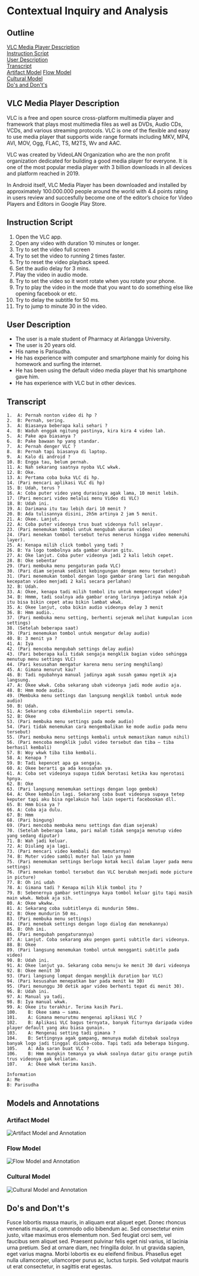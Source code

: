 # Contextual Inquiry and Analysis

## Outline
[VLC Media Player Description](#VLC-Media-Player-Description)  
[Instruction Script](#Instruction-Script)  
[User Description](#User-Description)  
[Transcript](#Transcript)  
[Artifact Model](#Artifact-Model)
[Flow Model](#Flow-Model)  
[Cultural Model](#Cultural-Model)  
[Do's and Don't's](#Do's-and-Don't's)    

## VLC Media Player Description
VLC is a free and open source cross-platform multimedia player and framework that plays most multimedia files as well as DVDs, Audio CDs, VCDs, and various streaming protocols. VLC is one of the flexible and easy to use media player that supports wide range formats including MKV, MP4, AVI, MOV, Ogg, FLAC, TS, M2TS, Wv and AAC. 

VLC was created by VideoLAN Organization who are the non profit organization dedicated for building a good media player for everyone. It is one of the most popular media player with 3 billion downloads in all devices and platform reached in 2019. 

In Android itself, VLC Media Player has been downloaded and installed by approximately 100.000.000 people around the world with 4.4 points rating in users review and succesfully become one of the editor’s choice for Video Players and Editors in Google Play Store.

## Instruction Script
1.  Open the VLC app.
2.  Open any video with duration 10 minutes or longer.
3.  Try to set the video full screen
4.	Try to set the video to running 2 times faster.
5.	Try to reset the video playback speed.
6.	Set the audio delay for 3 mins.
7.	Play the video in audio mode.
8.	Try to set the video so it wont rotate when you rotate your phone.
9.	Try to play the video in the mode that you want to do something else like opening facebook or etc.
10.	Try to delay the subtitle for 50 ms.
11.	Try to jump to minute 30 in the video.

## User Description
- The user is a male student of Pharmacy at Airlangga University.
- The user is 20 years old.
- His name is Parisudha.
- He has experience with computer and smartphone mainly for doing his homework and surfing the internet.
- He has been using the default video media player that his smartphone gave him.
- He has experience with VLC but in other devices.

## Transcript
```
1.	A: Pernah nonton video di hp ?
2.	B: Pernah, sering.
3.	A: Biasanya beberapa kali sehari ?
4.	B: Waduh enggak ngitung pastinya, kira kira 4 video lah.
5.	A: Pake apa biasanya ?
6.	B: Pake bawaan hp yang standar.
7.	A: Pernah denger VLC ?
8.	B: Pernah tapi biasanya di laptop.
9.	A: Kalo di android ?
10.	B: Engga tau, belum pernah.
11.	A: Nah sekarang saatnya nyoba VLC wkwk.
12.	B: Oke.
13.	A: Pertama coba buka VLC di hp.
14.	(Pari mencari aplikasi VLC di hp)
15.	B: Udah, terus ?
16.	A: Coba puter video yang durasinya agak lama, 10 menit lebih.
17.	(Pari mencari video melalui menu Video di VLC)
18.	B: Udah ini.
19.	A: Darimana itu tau lebih dari 10 menit ?
20.	B: Ada tulisannya disini, 2h5m artinya 2 jam 5 menit.
21.	A: Okee. Lanjut.
22.	A: Coba puter videonya trus buat videonya full selayar.
23.	(Pari menemukan tombol untuk mengubah ukuran video)
24.	(Pari menekan tombol tersebut terus menerus hingga video memenuhi layer).
25.	A: Kenapa milih click tombol yang tadi ?
26.	B: Ya logo tombolnya ada gambar ukuran gitu.
27.	A: Oke lanjut. Coba puter videonya jadi 2 kali lebih cepet.
28.	B: Oke sebentar
29.	(Pari membuka menu pengaturan pada VLC)
30.	(Pari diam sejenak sedikit kebingungan dengan menu tersebut)
31.	(Pari menemukan tombol dengan logo gambar orang lari dan mengubah kecepatan video menjadi 2 kali secara perlahan)
32.	B: Udah.
33.	A: Okee, kenapa tadi milih tombol itu untuk mempercepat video?
34.	B: Hmmm, tadi soalnya ada gambar orang larinya jadinya nebak aja itu bisa bikin cepet atau bikin lambat wkwk.
35.	A: Okee lanjut, coba bikin audio videonya delay 3 menit
36.	B: Hmm audio..
37.	(Pari membuka menu setting, berhenti sejenak melihat kumpulan icon settings)
38.	(Setelah beberapa saat)
39.	(Pari menemukan tombol untuk mengatur delay audio)
40.	B: 3 menit ya ?
41.	A: Iya
42.	(Pari mencoba mengubah settings delay audio)
43.	(Pari beberapa kali tidak sengaja mengklik bagian video sehingga menutup menu settings VLC)
44.	(Pari kesusahan mengatur karena menu sering menghilang)
45.	A: Gimana menurut kau?
46.	B: Tadi ngubahnya manual jadinya agak susah gamau ngetik aja langsung.
47.	A: Okee wkwk. Coba sekarang ubah videonya jadi mode audio aja.
48.	B: Hmm mode audio.
49.	(Membuka menu settings dan langsung mengklik tombol untuk mode audio)
50.	B: Udah.
51.	A: Sekarang coba dikembaliin seperti semula.
52.	B: Okee
53.	(Pari membuka menu settings pada mode audio)
54.	(Pari tidak menemukan cara mengembalikan ke mode audio pada menu tersebut)
55.	(Pari membuka menu settings kembali untuk memastikan namun nihil)
56.	(Pari mencoba mengklik judul video tersebut dan tiba – tiba berhasil kembali)
57.	B: Woy wkwk tiba tiba kembali.
58.	A: Kenapa ?
59.	B: Tadi kepencet apa ga sengaja.
60.	A: Okee berarti ga ada kesusahan ya.
61.	A: Coba set videonya supaya tidak berotasi ketika kau ngerotasi hpnya.
62.	B: Oke
63.	(Pari langsung menemukan settings dengan logo gembok)
64.	A: Okee kembalin lagi. Sekarang coba buat videonya supaya tetep keputer tapi aku bisa ngelakuin hal lain seperti facebookan dll.
65.	B: Hmm bisa ya ?
66.	A: Coba aja dulu.
67.	B: Hmm
68.	(Pari bingung)
69.	(Pari mencoba membuka menu settings dan diam sejenak)
70.	(Setelah beberapa lama, pari malah tidak sengaja menutup video yang sedang diputar)
71.	B: Wah jadi keluar.
72.	A: Diulang aja lagi.
73.	(Pari mencari video kembali dan memutarnya)
74.	B: Muter video sambil muter hal lain ya hmmm
75.	(Pari menemukan settings berlogo kotak kecil dalam layer pada menu settings)
76.	(Pari menekan tombol tersebut dan VLC berubah menjadi mode picture in picture)
77.	B: Oh ini udah
78.	A: Gimana tadi ? Kenapa milih klik tombol itu ?
79.	B: Sebenernya gambar settingnya kaya tombol keluar gitu tapi masih main wkwk. Nebak aja sih.
80.	A: Okee wkwkw.
81.	A: Sekarang coba subtitlenya di mundurin 50ms.
82.	B: Okee mundurin 50 ms.
83.	(Pari membuka menu settings)
84.	(Pari menebak settings dengan logo dialog dan menekannya)
85.	B: Ohh ini.
86.	(Pari mengubah pengaturannya)
87.	A: Lanjut. Coba sekarang aku pengen ganti subtitle dari videonya.
88.	B: Okee
89.	(Pari langsung menemukan tombol untuk mengganti subtitle pada video)
90.	B: Udah ini.
91.	A: Okee lanjut ya. Sekarang coba menuju ke menit 30 dari videonya
92.	B: Okee menit 30
93.	(Pari langsung lompat dengan mengklik duration bar VLC)
94.	(Pari kesusahan menepatkan bar pada menit ke 30)
95.	(Pari menunggu 30 detik agar video berhenti tepat di menit 30).
96.	B: Udah ini.
97.	A: Manual ya tadi.
98.	B: Iya manual wkwk.
99.	A: Okee itu terakhir. Terima kasih Pari.
100.	B: Okee sama – sama.
101.	A: Gimana menurutmu mengenai aplikasi VLC ?
102.	B: Aplikasi VLC bagus ternyata, banyak fiturnya daripada video player default yang aku biasa gunain.
103.	A: Mengenai setting tadi gimana ?
104.	B: Settingnya agak gampang, menunya mudah ditebak soalnya banyak logo jadi tinggal dicoba-coba. Tapi tadi ada beberapa bingung.
105.	A: Ada saran buat VLC ?
106.	B: Hmm mungkin temanya ya wkwk soalnya datar gitu orange putih trus videonya gak keliatan.
107.	A: Okee wkwk terima kasih.

Information
A: Me
B: Parisudha

```
## Models and Annotations
### Artifact Model
![Artifact Model and Annotation](src/artifact.jpg)
### Flow Model
![Flow Model and Annotation](https://picsum.photos/400/300/?random)
### Cultural Model
![Cultural Model and Annotation](https://picsum.photos/400/300/?random)
## Do's and Don't's
Fusce lobortis massa mauris, in aliquam erat aliquet eget. Donec rhoncus venenatis mauris, at commodo odio bibendum ac. Sed consectetur enim justo, vitae maximus eros elementum non. Sed feugiat orci sem, vel faucibus sem aliquet sed. Praesent pulvinar felis eget nisl varius, id lacinia urna pretium. Sed at ornare diam, nec fringilla dolor. In ut gravida sapien, eget varius magna. Morbi lobortis ex eu eleifend finibus. Phasellus eget nulla ullamcorper, ullamcorper purus ac, luctus turpis. Sed volutpat mauris ut erat consectetur, in sagittis erat egestas.
